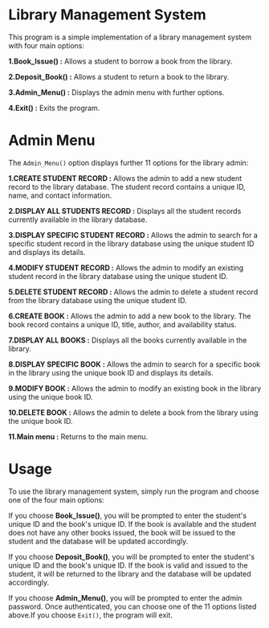 # Library Management System
This program is a simple implementation of a library management system with four main options:

**1.Book_Issue() :** Allows a student to borrow a book from the library.

**2.Deposit_Book() :** Allows a student to return a book to the library.

**3.Admin_Menu() :** Displays the admin menu with further options.

**4.Exit() :** Exits the program.
# Admin Menu
The `Admin_Menu()` option displays further 11 options for the library admin:

**1.CREATE STUDENT RECORD :** Allows the admin to add a new student record to the library database. The student record contains a unique ID, name, and contact information.

**2.DISPLAY ALL STUDENTS RECORD :** Displays all the student records currently available in the library database.

**3.DISPLAY SPECIFIC STUDENT RECORD :** Allows the admin to search for a specific student record in the library database using the unique student ID and displays its details.

**4.MODIFY STUDENT RECORD :** Allows the admin to modify an existing student record in the library database using the unique student ID.

**5.DELETE STUDENT RECORD :** Allows the admin to delete a student record from the library database using the unique student ID.

**6.CREATE BOOK :** Allows the admin to add a new book to the library. The book record contains a unique ID, title, author, and availability status.

**7.DISPLAY ALL BOOKS :** Displays all the books currently available in the library.

**8.DISPLAY SPECIFIC BOOK :** Allows the admin to search for a specific book in the library using the unique book ID and displays its details.

**9.MODIFY BOOK :** Allows the admin to modify an existing book in the library using the unique book ID.

**10.DELETE BOOK :** Allows the admin to delete a book from the library using the unique book ID.

**11.Main menu :** Returns to the main menu.
# Usage
To use the library management system, simply run the program and choose one of the four main options:

If you choose **Book_Issue()**, you will be prompted to enter the student's unique ID and the book's unique ID. If the book is available and the student does not have any other books issued, the book will be issued to the student and the database will be updated accordingly.

If you choose **Deposit_Book()**, you will be prompted to enter the student's unique ID and the book's unique ID. If the book is valid and issued to the student, it will be returned to the library and the database will be updated accordingly.

If you choose **Admin_Menu()**, you will be prompted to enter the admin password. Once authenticated, you can choose one of the 11 options listed above.If you choose `Exit()`, the program will exit.
